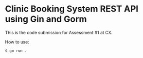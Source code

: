 # Clinic Booking System REST API using Gin and Gorm

This is the code submission for Assessment #1 at CX.

How to use:

```
$ go run .
```
